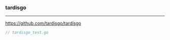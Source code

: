 ### tardisgo
---
https://github.com/tardisgo/tardisgo

```go
// tardisgo_test.go



```

```
```

```
```


